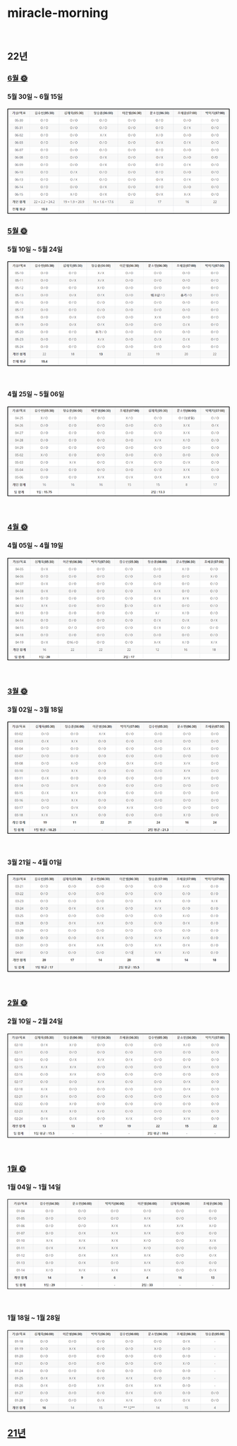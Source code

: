 # miracle-morning

<br/>

## 22년

### [6월 🌞](https://github.com/jandifarm/miracle-morning/blob/main/22%EB%85%84%20miracle-morning/6%EC%9B%94%EC%9D%98%20Miracle.md)

#### 5월 30일 ~ 6월 15일

![](./img/2022_06_01.png)  



### [5월 🌞](https://github.com/jandifarm/miracle-morning/blob/main/22%EB%85%84%20miracle-morning/5%EC%9B%94%EC%9D%98%20Miracle.md)

#### 5월 10일 ~ 5월 24일

![](./img/2022_05_02.png)  

<br/>

#### 4월 25일 ~ 5월 06일

![](./img/2022_05_01.png)  

<br/>

### [4월 🌞](https://github.com/jandifarm/miracle-morning/blob/main/22%EB%85%84%20miracle-morning/4%EC%9B%94%EC%9D%98%20Miracle.md)

#### 4월 05일 ~ 4월 19일

![](./img/2022_04.png) 

<br/>

### [3월 🌞](https://github.com/jandifarm/miracle-morning/blob/main/22%EB%85%84%20miracle-morning/3%EC%9B%94%EC%9D%98%20Miracle.md)

#### 3월 02일 ~ 3월 18일

![](./img/2022_03.png) 

<br/>

#### 3월 21일 ~ 4월 01일

![](./img/2022_03_2.png) 

<br/>

### [2월 🌞](https://github.com/jandifarm/miracle-morning/blob/main/22%EB%85%84%20miracle-morning/2%EC%9B%94%EC%9D%98%20Miracle.md)
#### 2월 10일 ~ 2월 24일

![](./img/2022_02.png) 

<br/>

### [1월 🌞](https://github.com/jandifarm/miracle-morning/blob/main/22%EB%85%84%20miracle-morning/1%EC%9B%94%EC%9D%98%20Miracle.md)

#### 1월 04일 ~ 1월 14일

![](./img/2022_01.png) 

<br/>

#### 1월 18일 ~ 1월 28일

![](./img/2022_01_2.png) 



## [21년]()

